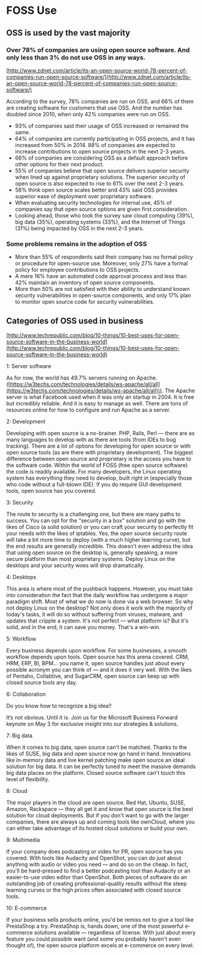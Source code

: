 # FOSS Use

## OSS is used by the vast majority

### **Over 78% of companies are using open source software. And only less than 3% do not use OSS in any ways.**

[http://www.zdnet.com/article/its-an-open-source-world-78-percent-of-companies-run-open-source-software/](http://www.zdnet.com/article/its-an-open-source-world-78-percent-of-companies-run-open-source-software/)

According to the survey, 78% companies are run on OSS, and 66% of them are creating software for customers that use OSS. And the number has doubled since 2010, when only 42% companies were run on OSS.

* 93% of companies said their usage of OSS increased or remained the same.
* 64% of companies are currently participating in OSS projects, and it has increased from 50% in 2014. 88% of companies are expected to increase contributions to open source projects in the next 2-3 years.
* 66% of companies are considering OSS as a default approach before other options for their next product.
* 55% of companies believe that open source delivers superior security when lined up against proprietary solutions. The superior security of open source is also expected to rise to 61% over the next 2-3 years.
* 58% think open source scales better and 43% said OSS provides superior ease of deployment over proprietary software.
* When evaluating security technologies for internal use, 45% of companies say that open source options are given first consideration.
* Looking ahead, those who took the survey saw cloud computing \(39%\), big data \(35%\), operating systems \(33%\), and the Internet of Things \(31%\) being impacted by OSS in the next 2-3 years.

### Some problems remains in the adoption of OSS

* More than 55% of respondents said their company has no formal policy or procedure for open-source use. Moreover, only 27% have a formal policy for employee contributions to OSS projects.
* A mere 16% have an automated code approval process and less than 42% maintain an inventory of open source components.
* More than 50% are not satisfied with their ability to understand known security vulnerabilities in open-source components, and only 17%  plan to monitor open source code for security vulnerabilities.

## Categories of OSS used in business

[http://www.techrepublic.com/blog/10-things/10-best-uses-for-open-source-software-in-the-business-world](http://www.techrepublic.com/blog/10-things/10-best-uses-for-open-source-software-in-the-business-world)

1: Server software

As for now, the world has 49.7% servers running on Apache. \([https://w3techs.com/technologies/details/ws-apache/all/all](https://w3techs.com/technologies/details/ws-apache/all/all)\). The Apache server is what Facebook used when it was only an startup in 2004. It is free but incredibly reliable. And it is easy to manage as well. There are tons of resources online for how to configure and run Apache as a server. 

2: Development

Developing with open source is a no-brainer. PHP, Rails, Perl — there are as many languages to develop with as there are tools \(from IDEs to bug tracking\). There are a lot of options for developing for open source or with open source tools \(as are there with proprietary development\). The biggest difference between open source and proprietary is the access you have to the software code. Within the world of FOSS \(free open source software\) the code is readily available. For many developers, the Linux operating system has everything they need to develop, built right in \(especially those who code without a full-blown IDE\). If you do require GUI development tools, open source has you covered.

3: Security

The route to security is a challenging one, but there are many paths to success. You can opt for the "security in a box" solution and go with the likes of Cisco \(a solid solution\) or you can craft your security to perfectly fit your needs with the likes of iptables. Yes, the open source security route will take a bit more time to deploy \(with a much higher learning curve\), but the end results are generally incredible. This doesn't even address the idea that using open source on the desktop is, generally speaking, a more secure platform than most proprietary systems. Deploy Linux on the desktops and your security woes will drop dramatically.

4: Desktops

This area is where most of the pushback happens. However, you must take into consideration the fact that the daily workflow has undergone a major paradigm shift. Most of what we do now is done via a web browser. So why not deploy Linux on the desktop? Not only does it work with the majority of today's tasks, it will do so without suffering from viruses, malware, and updates that cripple a system. It's not perfect — what platform is? But it's solid, and in the end, it can save you money. That's a win-win.

5: Workflow

Every business depends upon workflow. For some businesses, a smooth workflow depends upon tools. Open source has this arena covered. CRM, HRM, ERP, BI, BPM... you name it, open source handles just about every possible acronym you can think of — and it does it very well. With the likes of Pentaho, Collabtive, and SugarCRM, open source can keep up with closed source tools any day.

6: Collaboration

Do you know how to recognize a big idea?

It’s not obvious. Until it is. Join us for the Microsoft Business Forward keynote on May 3 for exclusive insight into our strategies & solutions.

7: Big data

When it comes to big data, open source can't be matched. Thanks to the likes of SUSE, big data and open source now go hand in hand. Innovations like in-memory data and live kernel patching make open source an ideal solution for big data. It can be perfectly tuned to meet the massive demands big data places on the platform. Closed source software can't touch this level of flexibility.

8: Cloud

The major players in the cloud are open source. Red Hat, Ubuntu, SUSE, Amazon, Rackspace — they all get it and know that open source is the best solution for cloud deployments. But if you don't want to go with the larger companies, there are always up and coming tools like ownCloud, where you can either take advantage of its hosted cloud solutions or build your own.

9: Multimedia

If your company does podcasting or video for PR, open source has you covered. With tools like Audacity and OpenShot, you can do just about anything with audio or video you need — and do so on the cheap. In fact, you'll be hard-pressed to find a better podcasting tool than Audacity or an easier-to-use video editor than OpenShot. Both pieces of software do an outstanding job of creating professional-quality results without the steep learning curves or the high prices often associated with closed source tools.

10: E-commerce

If your business sells products online, you'd be remiss not to give a tool like PrestaShop a try. PrestaShop is, hands down, one of the most powerful e-commerce solutions available — regardless of license. With just about every feature you could possible want \(and some you probably haven't even thought of\), the open source platform excels at e-commerce on every level.

